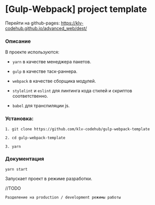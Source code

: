 # [Gulp-Webpack] project template


Перейти на github-pages: https://klv-codehub.github.io/advanced_web/dest/


### Описание

В проекте используются:

- ```yarn``` в качестве менеджера пакетов.

- ```gulp``` в качестве таск-раннера.
 
- ```webpack``` в качестве сборщика модулей.

- ```stylelint``` и ```eslint``` для линтинга кода стилей и скриптов соответственно.

- ```babel``` для транспиляции js.  

### Установка:

    1. git clone https://github.com/klv-codehub/gulp-webpack-template

    2. cd gulp-webpack-template

    3. yarn
    
### Документация

```yarn start```

Запускает проект в режиме разработки.




//TODO

    Разделение на production / development режимы работы
